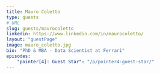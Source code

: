 ```yaml
---
title: Mauro Coletto
type: guests
# URL
slug: guests/maurocoletto
linkedin: https://www.linkedin.com/in/maurocoletto/
layout: "guestPage"
image: mauro_coletto.jpg
bio: "PhD & MBA - Data Scientist at Ferrari"
episodes: 
    "pointer[4]: Guest Star": "/p/pointer4-guest-star/"
---
```


